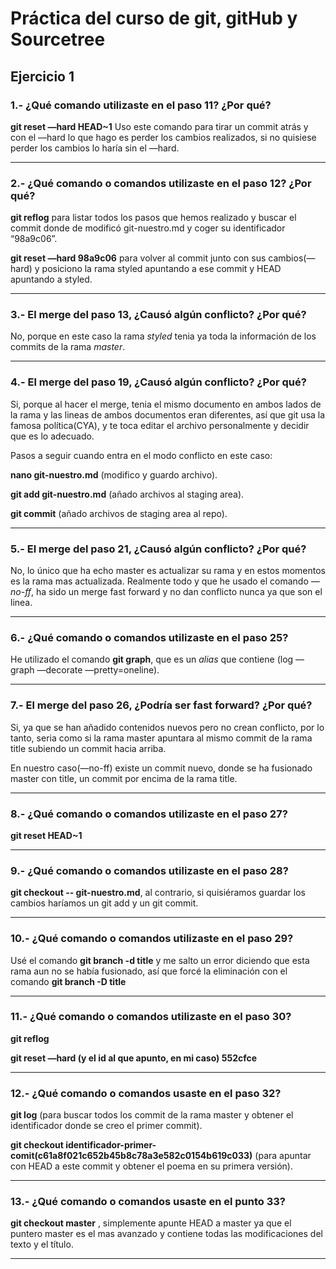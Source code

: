 # Práctica del curso de git, gitHub y Sourcetree
## Ejercicio 1

### 1.- ¿Qué comando utilizaste en el paso 11? ¿Por qué?

**git reset —hard HEAD~1** Uso este comando para tirar un commit atrás y con el —hard lo que hago es perder los cambios realizados, si no quisiese perder los cambios lo haría sin el —hard.

---

### 2.- ¿Qué comando o comandos utilizaste en el paso 12? ¿Por qué?

**git reflog** para listar todos los pasos que hemos realizado y buscar el commit donde de modificó git-nuestro.md y coger su identificador “98a9c06”. 

**git reset —hard 98a9c06** para volver al commit junto con sus cambios(—hard) y posiciono la rama styled apuntando a ese commit y HEAD apuntando a styled.

---

### 3.- El merge del paso 13, ¿Causó algún conflicto? ¿Por qué? 

No, porque en este caso la rama *styled* tenia ya toda la información de los commits de la rama *master*.

---

### 4.- El merge del paso 19, ¿Causó algún conflicto? ¿Por qué? 

Si, porque al hacer el merge, tenia el mismo documento en ambos lados de la rama y las lineas de ambos documentos eran diferentes, así que git usa la famosa política(CYA), y te toca editar el archivo personalmente y decidir que es lo adecuado. 

Pasos a seguir cuando entra en el modo conflicto en este caso:

**nano git-nuestro.md** (modifico y guardo archivo).

**git add git-nuestro.md** (añado archivos al staging area).

**git commit** (añado archivos de staging area al repo).

---

### 5.- El merge del paso 21, ¿Causó algún conflicto? ¿Por qué? 

No, lo único que ha echo master es actualizar su rama y en estos momentos es la rama mas actualizada. Realmente todo y que he usado el comando *—no-ff*, ha sido un merge fast forward y no dan conflicto nunca ya que son el linea.

---

### 6.- ¿Qué comando o comandos utilizaste en el paso 25?

He utilizado el comando **git graph**, que es un *alias* que contiene (log —graph —decorate —pretty=oneline).

---

### 7.- El merge del paso 26, ¿Podría ser fast forward? ¿Por qué? 

Si, ya que se han añadido contenidos nuevos pero no crean conflicto, por lo tanto, seria como si la rama master apuntara al mismo commit de la rama title subiendo un commit hacia arriba.

En nuestro caso(—no-ff) existe un commit nuevo, donde se ha fusionado master con title, un commit por encima de la rama title.

---

### 8.- ¿Qué comando o comandos utilizaste en el paso 27? 

**git reset HEAD~1**

---

### 9.- ¿Qué comando o comandos utilizaste en el paso 28? 

**git checkout -- git-nuestro.md**, al contrario, si quisiéramos guardar los cambios haríamos un git add y un git commit. 

---

### 10.- ¿Qué comando o comandos utilizaste en el paso 29? 

Usé el comando **git branch -d title** y me salto un error diciendo que esta rama aun no se había fusionado, así que forcé la eliminación con el comando **git branch -D title**

---

### 11.- ¿Qué comando o comandos utilizaste en el paso 30? 

**git reflog**

**git reset —hard (y el id al que apunto, en mi caso) 552cfce**

---

### 12.- ¿Qué comando o comandos usaste en el paso 32?

**git log** (para buscar todos los commit de la rama master y obtener el identificador donde se creo el primer commit).

**git checkout identificador-primer-comit(c61a8f021c652b45b8c78a3e582c0154b619c033)** (para apuntar con HEAD a este commit y obtener el poema en su primera versión). 

---

### 13.- ¿Qué comando o comandos usaste en el punto 33? 

**git checkout master** , simplemente apunte HEAD a master ya que el puntero master es el mas avanzado y contiene todas las modificaciones del texto y el título.

---
